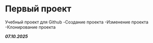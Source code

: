 # Первый проект
Учебный проект для Github
-Создание проекта
-Изменение проекта
-Клонирование проекта


***07.10.2025***
